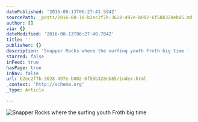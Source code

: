 ```yaml
---
datePublished: '2016-08-13T06:27:41.594Z'
sourcePath: _posts/2016-08-10-b2ec2f7b-3628-497e-b002-6f58b328eb85.md
author: []
via: {}
dateModified: '2016-08-13T06:27:40.784Z'
title: ''
publisher: {}
description: 'Snapper Rocks where the surfing youth Froth big time '
starred: false
inFeed: true
hasPage: true
inNav: false
url: b2ec2f7b-3628-497e-b002-6f58b328eb85/index.html
_context: 'http://schema.org'
_type: Article

---
```

![Snapper Rocks where the surfing youth Froth big time ](https://imgflo.herokuapp.com/graph/vahj1ThiexotieMo/813fd85e0fc8936d8ec09b34d95b8806/croprotate.jpg?cropheight=2831&cropwidth=4256&degrees=0&input=https%3A%2F%2Fthe-grid-user-content.s3-us-west-2.amazonaws.com%2Fb4938a78-d016-4cce-b529-1faec0b0b09b.jpg&x=0&y=0)